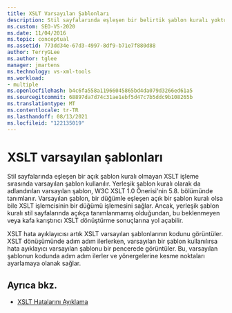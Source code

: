 ```yaml
---
title: XSLT Varsayılan Şablonları
description: Stil sayfalarında eşleşen bir belirtik şablon kuralı yokturken XSLT işleme sırasında kullanılan XSLT varsayılan şablonları hakkında bilgi öğrenin.
ms.custom: SEO-VS-2020
ms.date: 11/04/2016
ms.topic: conceptual
ms.assetid: 773dd34e-67d3-4997-8df9-b71e7f880d88
author: TerryGLee
ms.author: tglee
manager: jmartens
ms.technology: vs-xml-tools
ms.workload:
- multiple
ms.openlocfilehash: b4c6fa558a11966045865bd4da079d3266ed61a5
ms.sourcegitcommit: 68897da7d74c31ae1ebf5d47c7b5ddc9b108265b
ms.translationtype: MT
ms.contentlocale: tr-TR
ms.lasthandoff: 08/13/2021
ms.locfileid: "122135019"
---
```

# <a name="xslt-default-templates"></a>XSLT varsayılan şablonları

Stil sayfalarında eşleşen bir açık şablon kuralı olmayan XSLT işleme sırasında varsayılan şablon kullanılır. Yerleşik şablon kuralı olarak da adlandırılan varsayılan şablon, W3C XSLT 1.0 Önerisi'nin 5.8. bölümünde tanımlanır. Varsayılan şablon, bir düğümle eşleşen açık bir şablon kuralı olsa bile XSLT işlemcisinin bir düğümü işlemesini sağlar. Ancak, yerleşik şablon kuralı stil sayfalarında açıkça tanımlanmamış olduğundan, bu beklenmeyen veya kafa karıştırıcı XSLT dönüştürme sonuçlarına yol açabilir.

XSLT hata ayıklayıcısı artık XSLT varsayılan şablonlarının kodunu görüntüler. XSLT dönüşümünde adım adım ilerlerken, varsayılan bir şablon kullanılırsa hata ayıklayıcı varsayılan şablonu bir pencerede görüntüler. Bu, varsayılan şablonun kodunda adım adım ilerler ve yönergelerine kesme noktaları ayarlamaya olanak sağlar.

## <a name="see-also"></a>Ayrıca bkz.

- [XSLT Hatalarını Ayıklama](../xml-tools/debugging-xslt.md)
